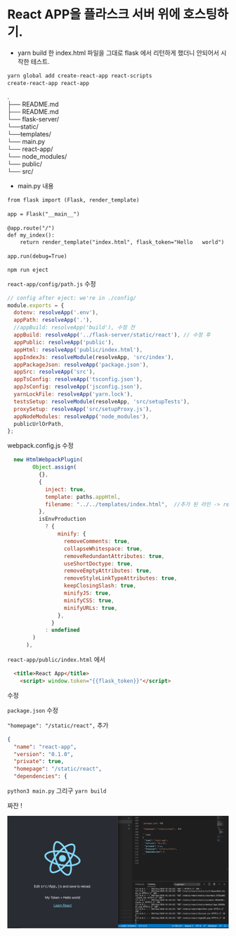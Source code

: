 # React APP을 플라스크 서버 위에 호스팅하기.

* yarn build 한 index.html 파일을 그대로 flask 에서 리턴하게 했더니 안되어서 시작한 테스트.

```sh
yarn global add create-react-app react-scripts
create-react-app react-app
```

.  
├── README.md  
├── README.md  
└── flask-server/  
   └──static/  
   └──templates/  
   └── main.py  
└── react-app/  
   └── node_modules/  
   └── public/  
   └── src/  


- main.py 내용

```python3
from flask import (Flask, render_template)

app = Flask("__main__")

@app.route("/")
def my_index():
    return render_template("index.html", flask_token="Hello   world")

app.run(debug=True)
```

`npm run eject`

`react-app/config/path.js` 수정

```js
// config after eject: we're in ./config/
module.exports = {
  dotenv: resolveApp('.env'),
  appPath: resolveApp('.'),
  //appBuild: resolveApp('build'), 수정 전
  appBuild: resolveApp('../flask-server/static/react'), // 수정 후
  appPublic: resolveApp('public'),
  appHtml: resolveApp('public/index.html'),
  appIndexJs: resolveModule(resolveApp, 'src/index'),
  appPackageJson: resolveApp('package.json'),
  appSrc: resolveApp('src'),
  appTsConfig: resolveApp('tsconfig.json'),
  appJsConfig: resolveApp('jsconfig.json'),
  yarnLockFile: resolveApp('yarn.lock'),
  testsSetup: resolveModule(resolveApp, 'src/setupTests'),
  proxySetup: resolveApp('src/setupProxy.js'),
  appNodeModules: resolveApp('node_modules'),
  publicUrlOrPath,
};
```


webpack.config.js 수정

```js
  new HtmlWebpackPlugin(
        Object.assign(
          {},
          {
            inject: true,
            template: paths.appHtml,
            filename: "../../templates/index.html",  //추가 된 라인 -> react app에게 어떤 path 인지 명시
          },
          isEnvProduction
            ? {
                minify: {
                  removeComments: true,
                  collapseWhitespace: true,
                  removeRedundantAttributes: true,
                  useShortDoctype: true,
                  removeEmptyAttributes: true,
                  removeStyleLinkTypeAttributes: true,
                  keepClosingSlash: true,
                  minifyJS: true,
                  minifyCSS: true,
                  minifyURLs: true,
                },
              }
            : undefined
        )
      ),
```


`react-app/public/index.html` 에서

```html
  <title>React App</title>
    <script> window.token="{{flask_token}}"</script>
```
수정


`package.json` 수정

`"homepage": "/static/react",` 추가

```json
{
  "name": "react-app",
  "version": "0.1.0",
  "private": true,
  "homepage": "/static/react",
  "dependencies": {
```


`python3 main.py`
그리구
`yarn build`

짜잔 !

![1](./images/flask.png)